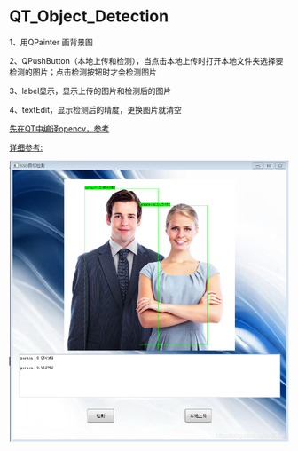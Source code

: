 # QT_Object_Detection

1、用QPainter 画背景图

2、QPushButton（本地上传和检测），当点击本地上传时打开本地文件夹选择要检测的图片；点击检测按钮时才会检测图片

3、label显示，显示上传的图片和检测后的图片

4、textEdit，显示检测后的精度，更换图片就清空

[先在QT中编译opencv，参考](https://blog.csdn.net/yx868yx/article/details/105708554)

[详细参考:](https://blog.csdn.net/yx868yx/article/details/105709925)

![Iamge](https://github.com/yx868868/QT_Object_Detection/blob/master/2020042315575279.png)
